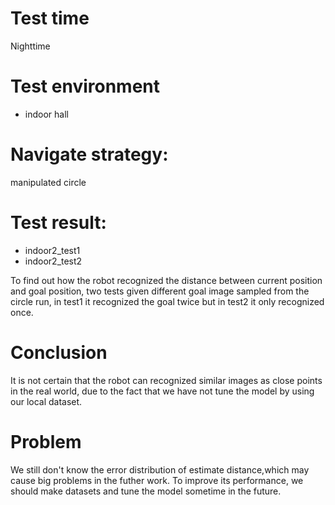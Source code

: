 # Test time
Nighttime
# Test environment
- indoor hall 
# Navigate strategy: 
manipulated circle
# Test result:  
- indoor2_test1
- indoor2_test2

To find out how the robot recognized the distance between current position and goal position, two tests given different goal image sampled from the circle run, in test1 it recognized the goal twice but in test2 it only recognized once.
# Conclusion
It is not certain that the robot can recognized similar images as close points in the real world, due to the fact that we have not tune the model by using our local dataset.
# Problem
We still don't know the error distribution of estimate distance,which may cause big problems in the futher work. To improve its performance, we should make datasets and tune the model sometime in the future.